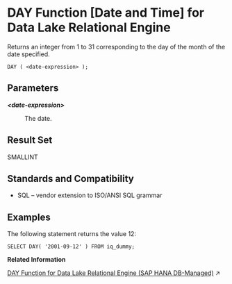 <!-- loioa5493fe284f2101587fac052951c6f01 -->

# DAY Function \[Date and Time\] for Data Lake Relational Engine

Returns an integer from 1 to 31 corresponding to the day of the month of the date specified.



```
DAY ( <date-expression> );
```



<a name="loioa5493fe284f2101587fac052951c6f01__DAY_parm1"/>

## Parameters


<dl>
<dt><b>

*<date-expression\>*

</b></dt>
<dd>

The date.



</dd>
</dl>



<a name="loioa5493fe284f2101587fac052951c6f01__DAY_returns1"/>

## Result Set

SMALLINT



<a name="loioa5493fe284f2101587fac052951c6f01__DAY_standards1"/>

## Standards and Compatibility

-   SQL – vendor extension to ISO/ANSI SQL grammar



<a name="loioa5493fe284f2101587fac052951c6f01__DAY_example1"/>

## Examples

The following statement returns the value 12:

```
SELECT DAY( '2001-09-12' ) FROM iq_dummy;
```

**Related Information**  


[DAY Function for Data Lake Relational Engine (SAP HANA DB-Managed)](https://help.sap.com/viewer/a898e08b84f21015969fa437e89860c8/2024_3_QRC/en-US/ff00ee7be6544c12a1e279a814961857.html "Returns an integer from 1 to 31 corresponding to the day of the month of the date specified.") :arrow_upper_right:

